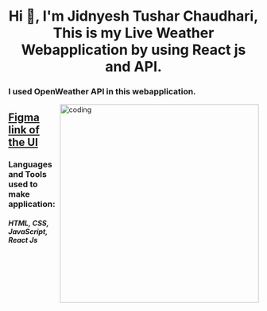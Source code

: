 <h1 align="center">Hi 👋, I'm Jidnyesh Tushar Chaudhari, This is my Live Weather Webapplication by using React js and API.</h1>
<h3>I used OpenWeather API in this webapplication.</h3>
<img align="right" alt="coding" width="400" src="https://cdn.dribbble.com/users/1162077/screenshots/3848914/programmer.gif">

<h2><a href="https://www.figma.com/file/dKNO0Fh1OM6RJp2tEBPP6G/Untitled?type=design&node-id=1%3A2&mode=design&t=x0uj38rgKa3deeb9-1">Figma link of the UI</a></h2>

<h3 align="left">Languages and Tools used to make application:</h3>
<h5>HTML, CSS, JavaScript, React Js</h5>
